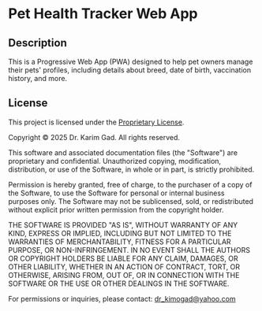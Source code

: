 # Pet Health Tracker Web App

## Description
This is a Progressive Web App (PWA) designed to help pet owners manage their pets' profiles, including details about breed, date of birth, vaccination history, and more.

## License

This project is licensed under the [Proprietary License](LICENSE).

Copyright © 2025 Dr. Karim Gad. All rights reserved.

This software and associated documentation files (the "Software") are proprietary and confidential. Unauthorized copying, modification, distribution, or use of the Software, in whole or in part, is strictly prohibited.

Permission is hereby granted, free of charge, to the purchaser of a copy of the Software, to use the Software for personal or internal business purposes only. The Software may not be sublicensed, sold, or redistributed without explicit prior written permission from the copyright holder.

THE SOFTWARE IS PROVIDED "AS IS", WITHOUT WARRANTY OF ANY KIND, EXPRESS OR IMPLIED, INCLUDING BUT NOT LIMITED TO THE WARRANTIES OF MERCHANTABILITY, FITNESS FOR A PARTICULAR PURPOSE, OR NON-INFRINGEMENT. IN NO EVENT SHALL THE AUTHORS OR COPYRIGHT HOLDERS BE LIABLE FOR ANY CLAIM, DAMAGES, OR OTHER LIABILITY, WHETHER IN AN ACTION OF CONTRACT, TORT, OR OTHERWISE, ARISING FROM, OUT OF, OR IN CONNECTION WITH THE SOFTWARE OR THE USE OR OTHER DEALINGS IN THE SOFTWARE.

For permissions or inquiries, please contact: dr_kimogad@yahoo.com
